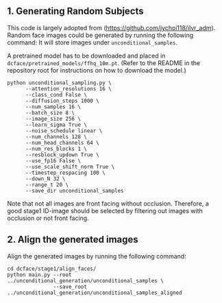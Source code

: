 

##  1. Generating Random Subjects

This code is largely adopted from (https://github.com/jychoi118/ilvr_adm).
Random face images could be generated by running the following command:
It will store images under `unconditional_samples`.

A pretrained model has to be downloaded and placed in `dcface/pretrained_models/ffhq_10m.pt`.
(Refer to the README in the repository root for instructions on how to download the model.)

```
python unconditional_sampling.py \
      --attention_resolutions 16 \
      --class_cond False \
      --diffusion_steps 1000 \
      --num_samples 16 \
      --batch_size 8 \
      --image_size 256 \
      --learn_sigma True \
      --noise_schedule linear \
      --num_channels 128 \
      --num_head_channels 64 \
      --num_res_blocks 1 \
      --resblock_updown True \
      --use_fp16 False \
      --use_scale_shift_norm True \
      --timestep_respacing 100 \
      --down_N 32 \
      --range_t 20 \
      --save_dir unconditional_samples
```

Note that not all images are front facing without occlusion. Therefore, a good stage1 ID-image should be selected by 
filtering out images with occlusion or not front facing.


## 2. Align the generated images
Align the generated images by running the following command:

```
cd dcface/stage1/align_faces/
python main.py --root ../unconditional_generation/unconditional_samples \
               --save_root ../unconditional_generation/unconditional_samples_aligned
```